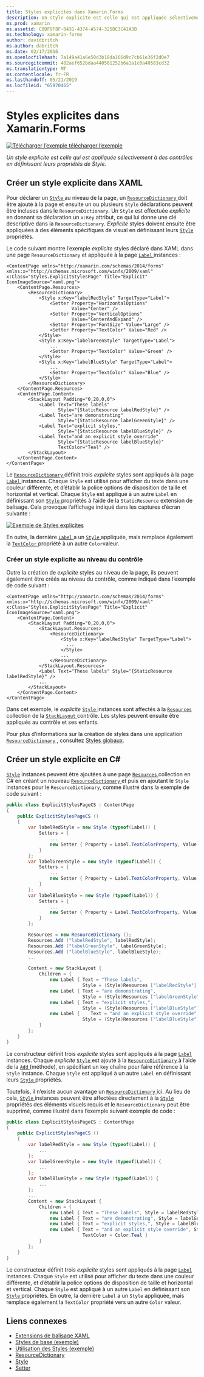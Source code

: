 ```yaml
---
title: Styles explicites dans Xamarin.Forms
description: Un style explicite est celle qui est appliquée sélectivement à des contrôles en définissant leurs propriétés de Style. Cet article explique comment utiliser les styles explicites dans une application Xamarin.Forms.
ms.prod: xamarin
ms.assetid: C0DF9F8F-B431-4374-A574-325BC3C41A3B
ms.technology: xamarin-forms
author: davidbritch
ms.author: dabritch
ms.date: 02/17/2016
ms.openlocfilehash: 7a149a41a6e50d3b18da166d9c7cb61e36f2d0e7
ms.sourcegitcommit: 482aef652bdaa440561252b6a1a1c0a40583cd32
ms.translationtype: MT
ms.contentlocale: fr-FR
ms.lasthandoff: 05/21/2019
ms.locfileid: "65970465"
---
```

# <a name="explicit-styles-in-xamarinforms"></a>Styles explicites dans Xamarin.Forms

[![Télécharger l’exemple](~/media/shared/download.png) télécharger l’exemple](https://developer.xamarin.com/samples/xamarin-forms/UserInterface/Styles/BasicStyles/)

_Un style explicite est celle qui est appliquée sélectivement à des contrôles en définissant leurs propriétés de Style._

## <a name="create-an-explicit-style-in-xaml"></a>Créer un style explicite dans XAML

Pour déclarer un [ `Style` ](xref:Xamarin.Forms.Style) au niveau de la page, un [ `ResourceDictionary` ](xref:Xamarin.Forms.ResourceDictionary) doit être ajouté à la page et ensuite un ou plusieurs `Style` déclarations peuvent être incluses dans le `ResourceDictionary`. Un `Style` est effectuée *explicite* en donnant sa déclaration un `x:Key` attribut, ce qui lui donne une clé descriptive dans la `ResourceDictionary`. *Explicite* styles doivent ensuite être appliquées à des éléments spécifiques de visual en définissant leurs [ `Style` ](xref:Xamarin.Forms.NavigableElement.Style) propriétés.

Le code suivant montre l’exemple *explicite* styles déclaré dans XAML dans une page `ResourceDictionary` et appliquée à la page [ `Label` ](xref:Xamarin.Forms.Label) instances :

```xaml
<ContentPage xmlns="http://xamarin.com/schemas/2014/forms" xmlns:x="http://schemas.microsoft.com/winfx/2009/xaml" x:Class="Styles.ExplicitStylesPage" Title="Explicit" IconImageSource="xaml.png">
    <ContentPage.Resources>
        <ResourceDictionary>
            <Style x:Key="labelRedStyle" TargetType="Label">
                <Setter Property="HorizontalOptions"
                        Value="Center" />
                <Setter Property="VerticalOptions"
                        Value="CenterAndExpand" />
                <Setter Property="FontSize" Value="Large" />
                <Setter Property="TextColor" Value="Red" />
            </Style>
            <Style x:Key="labelGreenStyle" TargetType="Label">
                ...
                <Setter Property="TextColor" Value="Green" />
            </Style>
            <Style x:Key="labelBlueStyle" TargetType="Label">
                ...
                <Setter Property="TextColor" Value="Blue" />
            </Style>
        </ResourceDictionary>
    </ContentPage.Resources>
    <ContentPage.Content>
        <StackLayout Padding="0,20,0,0">
            <Label Text="These labels"
                   Style="{StaticResource labelRedStyle}" />
            <Label Text="are demonstrating"
                   Style="{StaticResource labelGreenStyle}" />
            <Label Text="explicit styles,"
                   Style="{StaticResource labelBlueStyle}" />
            <Label Text="and an explicit style override"
                   Style="{StaticResource labelBlueStyle}"
                   TextColor="Teal" />
        </StackLayout>
    </ContentPage.Content>
</ContentPage>
```

Le [ `ResourceDictionary` ](xref:Xamarin.Forms.ResourceDictionary) définit trois *explicite* styles sont appliqués à la page [ `Label` ](xref:Xamarin.Forms.Label) instances. Chaque `Style` est utilisé pour afficher du texte dans une couleur différente, et d’établir la police options de disposition de taille et horizontal et vertical. Chaque `Style` est appliqué à un autre `Label` en définissant son [ `Style` ](xref:Xamarin.Forms.NavigableElement.Style) propriétés à l’aide de la `StaticResource` extension de balisage. Cela provoque l’affichage indiqué dans les captures d’écran suivante :

[![](explicit-images/explicit-styles.png "Exemple de Styles explicites")](explicit-images/explicit-styles-large.png#lightbox "exemple de Styles explicites")

En outre, la dernière [ `Label` ](xref:Xamarin.Forms.Label) a un [ `Style` ](xref:Xamarin.Forms.Style) appliquée, mais remplace également la [ `TextColor` ](xref:Xamarin.Forms.Label.TextColor) propriété à un autre `Color`valeur.

### <a name="create-an-explicit-style-at-the-control-level"></a>Créer un style explicite au niveau du contrôle

Outre la création de *explicite* styles au niveau de la page, ils peuvent également être créés au niveau du contrôle, comme indiqué dans l’exemple de code suivant :

```xaml
<ContentPage xmlns="http://xamarin.com/schemas/2014/forms" xmlns:x="http://schemas.microsoft.com/winfx/2009/xaml" x:Class="Styles.ExplicitStylesPage" Title="Explicit" IconImageSource="xaml.png">
    <ContentPage.Content>
        <StackLayout Padding="0,20,0,0">
            <StackLayout.Resources>
                <ResourceDictionary>
                    <Style x:Key="labelRedStyle" TargetType="Label">
                      ...
                    </Style>
                    ...
                </ResourceDictionary>
            </StackLayout.Resources>
            <Label Text="These labels" Style="{StaticResource labelRedStyle}" />
            ...
        </StackLayout>
    </ContentPage.Content>
</ContentPage>
```

Dans cet exemple, le *explicite* [ `Style` ](xref:Xamarin.Forms.Style) instances sont affectés à la [ `Resources` ](xref:Xamarin.Forms.VisualElement.Resources) collection de la [ `StackLayout` ](xref:Xamarin.Forms.StackLayout) contrôle. Les styles peuvent ensuite être appliqués au contrôle et ses enfants.

Pour plus d’informations sur la création de styles dans une application [ `ResourceDictionary` ](xref:Xamarin.Forms.ResourceDictionary), consultez [Styles globaux](~/xamarin-forms/user-interface/styles/application.md).

## <a name="create-an-explicit-style-in-c35"></a>Créer un style explicite en C&#35;

[`Style`](xref:Xamarin.Forms.Style) instances peuvent être ajoutées à une page [ `Resources` ](xref:Xamarin.Forms.VisualElement.Resources) collection en C# en créant un nouveau [ `ResourceDictionary` ](xref:Xamarin.Forms.ResourceDictionary)et puis en ajoutant le `Style` instances pour le `ResourceDictionary`, comme illustré dans la exemple de code suivant :

```csharp
public class ExplicitStylesPageCS : ContentPage
{
    public ExplicitStylesPageCS ()
    {
        var labelRedStyle = new Style (typeof(Label)) {
            Setters = {
                ...
                new Setter { Property = Label.TextColorProperty, Value = Color.Red    }
            }
        };
        var labelGreenStyle = new Style (typeof(Label)) {
            Setters = {
                ...
                new Setter { Property = Label.TextColorProperty, Value = Color.Green }
            }
        };
        var labelBlueStyle = new Style (typeof(Label)) {
            Setters = {
                ...
                new Setter { Property = Label.TextColorProperty, Value = Color.Blue }
            }
        };

        Resources = new ResourceDictionary ();
        Resources.Add ("labelRedStyle", labelRedStyle);
        Resources.Add ("labelGreenStyle", labelGreenStyle);
        Resources.Add ("labelBlueStyle", labelBlueStyle);
        ...

        Content = new StackLayout {
            Children = {
                new Label { Text = "These labels",
                            Style = (Style)Resources ["labelRedStyle"] },
                new Label { Text = "are demonstrating",
                            Style = (Style)Resources ["labelGreenStyle"] },
                new Label { Text = "explicit styles,",
                            Style = (Style)Resources ["labelBlueStyle"] },
                new Label {    Text = "and an explicit style override",
                            Style = (Style)Resources ["labelBlueStyle"], TextColor = Color.Teal }
            }
        };
    }
}
```

Le constructeur définit trois *explicite* styles sont appliqués à la page [ `Label` ](xref:Xamarin.Forms.Label) instances. Chaque *explicite* [ `Style` ](xref:Xamarin.Forms.Style) est ajouté à la [ `ResourceDictionary` ](xref:Xamarin.Forms.ResourceDictionary) à l’aide de la [ `Add` ](xref:Xamarin.Forms.ResourceDictionary.Add(System.String,System.Object)) (méthode), en spécifiant un `key` chaîne pour faire référence à la `Style` instance. Chaque `Style` est appliqué à un autre `Label` en définissant leurs [ `Style` ](xref:Xamarin.Forms.NavigableElement.Style) propriétés.

Toutefois, il n’existe aucun avantage un [ `ResourceDictionary` ](xref:Xamarin.Forms.ResourceDictionary) ici. Au lieu de cela, [ `Style` ](xref:Xamarin.Forms.Style) instances peuvent être affectées directement à la [ `Style` ](xref:Xamarin.Forms.NavigableElement.Style) propriétés des éléments visuels requis et le `ResourceDictionary` peut être supprimé, comme illustré dans l’exemple suivant exemple de code :

```csharp
public class ExplicitStylesPageCS : ContentPage
{
    public ExplicitStylesPageCS ()
    {
        var labelRedStyle = new Style (typeof(Label)) {
            ...
        };
        var labelGreenStyle = new Style (typeof(Label)) {
            ...
        };
        var labelBlueStyle = new Style (typeof(Label)) {
            ...
        };
        ...
        Content = new StackLayout {
            Children = {
                new Label { Text = "These labels", Style = labelRedStyle },
                new Label { Text = "are demonstrating", Style = labelGreenStyle },
                new Label { Text = "explicit styles,", Style = labelBlueStyle },
                new Label { Text = "and an explicit style override", Style = labelBlueStyle,
                            TextColor = Color.Teal }
            }
        };
    }
}
```

Le constructeur définit trois *explicite* styles sont appliqués à la page [ `Label` ](xref:Xamarin.Forms.Label) instances. Chaque `Style` est utilisé pour afficher du texte dans une couleur différente, et d’établir la police options de disposition de taille et horizontal et vertical. Chaque `Style` est appliqué à un autre `Label` en définissant son [ `Style` ](xref:Xamarin.Forms.NavigableElement.Style) propriétés. En outre, la dernière `Label` a un `Style` appliquée, mais remplace également la `TextColor` propriété vers un autre `Color` valeur.

## <a name="related-links"></a>Liens connexes

- [Extensions de balisage XAML](~/xamarin-forms/xaml/xaml-basics/xaml-markup-extensions.md)
- [Styles de base (exemple)](https://developer.xamarin.com/samples/xamarin-forms/UserInterface/Styles/BasicStyles/)
- [Utilisation des Styles (exemple)](https://developer.xamarin.com/samples/xamarin-forms/WorkingWithStyles/)
- [ResourceDictionary](xref:Xamarin.Forms.ResourceDictionary)
- [Style](xref:Xamarin.Forms.Style)
- [Setter](xref:Xamarin.Forms.Setter)
